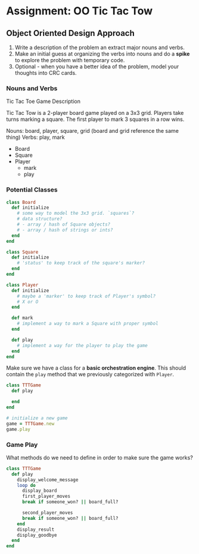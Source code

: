 # Assignment: OO Tic Tac Tow

## Object Oriented Design Approach

1. Write a description of the problem an extract major nouns and verbs.
2. Make an initial guess at organizing the verbs into nouns and do a **spike** to explore the problem with temporary code.
3. Optional - when you have a better idea of the problem, model your thoughts into CRC cards.

### Nouns and Verbs

Tic Tac Toe Game Description

Tic Tac Tow is a 2-player board game played on a 3x3 grid. Players take turns marking a square. The first player to mark 3 squares in a row wins.

Nouns: board, player, square, grid (board and grid reference the same thing)
Verbs: play, mark

- Board
- Square
- Player
  - mark
  - play

### Potential Classes

```ruby
class Board
  def initialize
    # some way to model the 3x3 grid. `squares`?
    # data structure?
    # - array / hash of Square objects?
    # - array / hash of strings or ints?
  end
end

class Square
  def initialize
    # 'status' to keep track of the square's marker?
  end
end

class Player
  def initialize
    # maybe a 'marker' to keep track of Player's symbol?
    # X or O
  end

  def mark
    # implement a way to mark a Square with proper symbol
  end

  def play
    # implement a way for the player to play the game
  end
end
```

Make sure we have a class for a __basic orchestration engine__. This should contain the `play` method that we previously categorized with `Player`.

```ruby
class TTTGame
  def play

  end
end

# initialize a new game
game = TTTGame.new
game.play
```

### Game Play

What methods do we need to define in order to make sure the game works?

```ruby
class TTTGame
  def play
    display_welcome_message
    loop do
      display_board
      first_player_moves
      break if someone_won? || board_full?

      second_player_moves
      break if someone_won? || board_full?
    end
    display_result
    display_goodbye
  end
end
```
